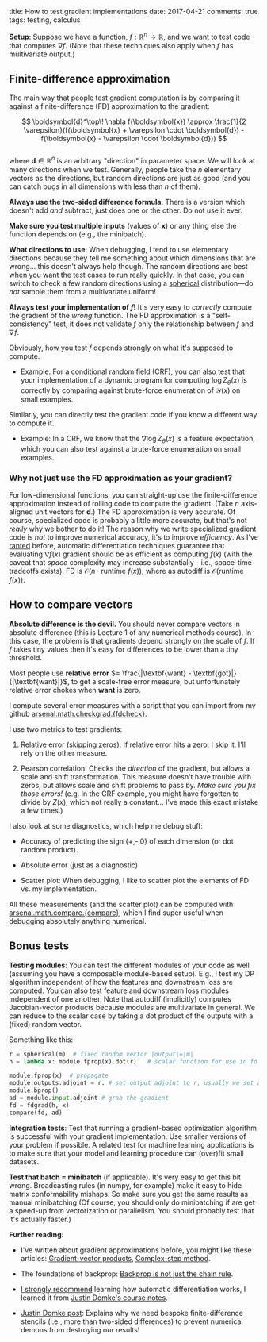 title: How to test gradient implementations
date: 2017-04-21
comments: true
tags: testing, calculus

<!--
**Who should read this?** Nowadays, you're probably just using automatic
differentiation to compute the gradient of whatever function you're using. If
that's you and you trust your software package wholeheartedly, then you probably
don't need to read this. If you're rolling your own module/Op to put in to an
auto-diff library, then you should read this. I find that none of the available
libraries are any good for differentiating dynamic programs, so I still find
this stuff useful. You'll probably have to write gradient code without the aid
of an autodiff library someday... So either way, knowing this stuff is good for
you. To answer the question, everyone.
-->

**Setup**: Suppose we have a function, $f: \mathbb{R}^n \rightarrow \mathbb{R}$,
and we want to test code that computes $\nabla f$. (Note that these techniques
also apply when $f$ has multivariate output.)


## Finite-difference approximation

The main way that people test gradient computation is by comparing it against a
finite-difference (FD) approximation to the gradient:

$$
\boldsymbol{d}^\top\! \nabla f(\boldsymbol{x}) \approx \frac{1}{2 \varepsilon}(f(\boldsymbol{x} + \varepsilon \cdot \boldsymbol{d}) - f(\boldsymbol{x} - \varepsilon \cdot \boldsymbol{d}))
$$
<br/>
where $\boldsymbol{d} \in \mathbb{R}^n$ is an arbitrary "direction" in parameter
space. We will look at many directions when we test. Generally, people take the
$n$ elementary vectors as the directions, but random directions are just as good
(and you can catch bugs in all dimensions with less than $n$ of them).

**Always use the two-sided difference formula**. There is a version which
doesn't add *and* subtract, just does one or the other. Do not use it ever.

**Make sure you test multiple inputs** (values of $\boldsymbol{x}$) or any thing
else the function depends on (e.g., the minibatch).

**What directions to use**: When debugging, I tend to use elementary directions
because they tell me something about which dimensions that are wrong... this
doesn't always help though. The random directions are best when you want the
test cases to run really quickly. In that case, you can switch to check a few
random directions using a
[spherical](https://github.com/timvieira/arsenal/blob/master/arsenal/math/util.py)
distribution&mdash;do *not* sample them from a multivariate uniform!

**Always test your implementation of $f$!** It's very easy to *correctly*
  compute the gradient of the *wrong* function. The FD approximation is a
  "self-consistency" test, it does not validate $f$ only the relationship
  between $f$ and $\nabla\! f$.

Obviously, how you test $f$ depends strongly on what it's supposed to compute.

 - Example: For a conditional random field (CRF), you can also test that your
   implementation of a dynamic program for computing $\log Z_\theta(x)$ is
   correctly by comparing against brute-force enumeration of $\mathcal{Y}(x)$ on
   small examples.

Similarly, you can directly test the gradient code if you know a different way
to compute it.

 - Example: In a CRF, we know that the $\nabla \log Z_\theta(x)$ is a feature
   expectation, which you can also test against a brute-force enumeration on
   small examples.


### Why not just use the FD approximation as your gradient?

For low-dimensional functions, you can straight-up use the finite-difference
approximation instead of rolling code to compute the gradient. (Take $n$
axis-aligned unit vectors for $\boldsymbol{d}$.) The FD approximation is very
accurate. Of course, specialized code is probably a little more accurate, but
that's not *really* why we bother to do it! The reason why we write specialized
gradient code is *not* to improve numerical accuracy, it's to improve
*efficiency*. As I've
[ranted](http://timvieira.github.io/blog/post/2016/09/25/evaluating-fx-is-as-fast-as-fx/)
before, automatic differentiation techniques guarantee that evaluating $\nabla
f(x)$ gradient should be as efficient as computing $f(x)$ (with the caveat that
*space* complexity may increase substantially - i.e., space-time tradeoffs
exists). FD is $\mathcal{O}(n \cdot \textrm{runtime } f(x))$, where as autodiff
is $\mathcal{O}(\textrm{runtime } f(x))$.


How to compare vectors
----------------------

**Absolute difference is the devil.** You should never compare vectors in
absolute difference (this is Lecture 1 of any numerical methods course). In this
case, the problem is that gradients depend strongly on the scale of $f$. If $f$
takes tiny values then it's easy for differences to be lower than a tiny
threshold.

Most people use **relative error** $= \frac{|\textbf{want} -
\textbf{got}|}{|\textbf{want}|}$, to get a scale-free error measure, but
unfortunately relative error chokes when $\textbf{want}$ is zero.

I compute several error measures with a script that you can import from my
github
[arsenal.math.checkgrad.{fdcheck}](https://github.com/timvieira/arsenal/blob/master/arsenal/math/checkgrad.py).

I use two metrics to test gradients:

1. Relative error (skipping zeros): If relative error hits a zero, I skip
   it. I'll rely on the other measure.

2. Pearson correlation: Checks the *direction* of the gradient, but allows a
   scale and shift transformation. This measure doesn't have trouble with zeros,
   but allows scale and shift problems to pass by. *Make sure you fix those
   errors!* (e.g. In the CRF example, you might have forgotten to divide by
   $Z(x)$, which not really a constant... I've made this exact mistake a few
   times.)

I also look at some diagnostics, which help me debug stuff:

* Accuracy of predicting the sign {+,-,0} of each dimension (or dot random product).

* Absolute error (just as a diagnostic)

* Scatter plot: When debugging, I like to scatter plot the elements of FD vs. my
  implementation.

All these measurements (and the scatter plot) can be computed with
[arsenal.math.compare.{compare}](https://github.com/timvieira/arsenal/blob/master/arsenal/math/compare.py),
which I find super useful when debugging absolutely anything numerical.


## Bonus tests

**Testing modules**: You can test the different modules of your code as well
(assuming you have a composable module-based setup). E.g., I test my DP
algorithm independent of how the features and downstream loss are computed. You
can also test feature and downstream loss modules independent of one
another. Note that autodiff (implicitly) computes Jacobian-vector products
because modules are multivariate in general. We can reduce to the scalar case by
taking a dot product of the outputs with a (fixed) random vector.

Something like this:
```python
r = spherical(m)  # fixed random vector |output|=|m|
h = lambda x: module.fprop(x).dot(r)   # scalar function for use in fd

module.fprop(x)  # propagate
module.outputs.adjoint = r. # set output adjoint to r, usually we set adjoint of scalar output=1
module.bprop()
ad = module.input.adjoint # grab the gradient
fd = fdgrad(h, x)
compare(fd, ad)
```

**Integration tests**: Test that running a gradient-based optimization algorithm
is successful with your gradient implementation. Use smaller versions of your
problem if possible. A related test for machine learning applications is to make
sure that your model and learning procedure can (over)fit small datasets.

**Test that batch = minibatch** (if applicable). It's very easy to get this bit
wrong. Broadcasting rules (in numpy, for example) make it easy to hide matrix
conformability mishaps. So make sure you get the same results as manual
minibatching (Of course, you should only do minibatching if are get a speed-up
from vectorization or parallelism. You should probably test that it's actually
faster.)

<!--
Other common sources of bugs

* Really look over your test cases. I often find that my errors are actually in
  the test case themselves because either (1) I wrote it really quickly with
  less care than the difficult function/gradient, or (2) there is a gap between
  "what I want it to do" and "what I told it to do".

* Random search in the space of programs can result in overfitting! This is a
  general problem with test-driven development that always applies. If you are
  hamfistedly twiddling bits of your code without thinking about why things
  work, you can trick almost any test.
-->

**Further reading**:

* I've written about gradient approximations before, you might like these
  articles:
  [Gradient-vector products](http://timvieira.github.io/blog/post/2014/02/10/gradient-vector-product/),
  [Complex-step method](http://timvieira.github.io/blog/post/2014/08/07/complex-step-derivative/).

* The foundations of backprop:
  [Backprop is not just the chain rule](http://timvieira.github.io/blog/post/2017/08/18/backprop-is-not-just-the-chain-rule/).

* [I strongly recommend](http://timvieira.github.io/blog/post/2016/09/25/evaluating-fx-is-as-fast-as-fx/)
  learning how automatic differentiation works, I learned it from
  [Justin Domke's course notes](https://people.cs.umass.edu/~domke/courses/sml2011/08autodiff_nnets.pdf).

* [Justin Domke post](https://justindomke.wordpress.com/2017/04/22/you-deserve-better-than-two-sided-finite-differences/):
  Explains why we need bespoke finite-difference stencils (i.e., more than
  two-sided differences) to prevent numerical demons from destroying our results!
